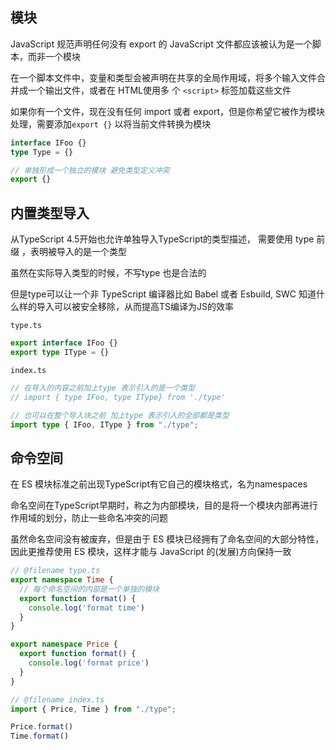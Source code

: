 ## 模块

JavaScript 规范声明任何没有 export 的 JavaScript 文件都应该被认为是一个脚本，而非一个模块

在一个脚本文件中，变量和类型会被声明在共享的全局作用域，将多个输入文件合并成一个输出文件，或者在 HTML使用多 个 `<script>` 标签加载这些文件

如果你有一个文件，现在没有任何 import 或者 export，但是你希望它被作为模块处理，需要添加`export {}` 以将当前文件转换为模块

```ts
interface IFoo {}
type Type = {}

// 单独形成一个独立的模块 避免类型定义冲突
export {}
```



## 内置类型导入

从TypeScript 4.5开始也允许单独导入TypeScript的类型描述， 需要使用 type 前缀 ，表明被导入的是一个类型

虽然在实际导入类型的时候，不写type  也是合法的

但是type可以让一个非 TypeScript 编译器比如 Babel 或者 Esbuild, SWC 知道什么样的导入可以被安全移除，从而提高TS编译为JS的效率

`type.ts`

```ts
export interface IFoo {}
export type IType = {}
```

`index.ts`

```ts
// 在导入的内容之前加上type 表示引入的是一个类型
// import { type IFoo, type IType} from './type'

// 也可以在整个导入块之前 加上type 表示引入的全部都是类型
import type { IFoo, IType } from "./type";
```



## 命令空间

在 ES 模块标准之前出现TypeScript有它自己的模块格式，名为namespaces

命名空间在TypeScript早期时，称之为内部模块，目的是将一个模块内部再进行作用域的划分，防止一些命名冲突的问题

虽然命名空间没有被废弃，但是由于 ES 模块已经拥有了命名空间的大部分特性，因此更推荐使用 ES 模块，这样才能与 JavaScript 的(发展)方向保持一致

```ts
// @filename type.ts
export namespace Time {
  // 每个命名空间的内部是一个单独的模块
  export function format() {
    console.log('format time')
  }
}

export namespace Price {
  export function format() {
    console.log('format price')
  }
}
```



```ts
// @filename index.ts
import { Price, Time } from "./type";

Price.format()
Time.format()
```



